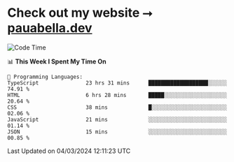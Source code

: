 # Check out my website ⭢ [pauabella.dev](https://pauabella.dev)

<!--START_SECTION:waka-->
![Code Time](http://img.shields.io/badge/Code%20Time-3%2C066%20hrs%2048%20mins-blue)

📊 **This Week I Spent My Time On** 

```text
💬 Programming Languages: 
TypeScript               23 hrs 31 mins      ███████████████████░░░░░░   74.91 % 
HTML                     6 hrs 28 mins       █████░░░░░░░░░░░░░░░░░░░░   20.64 % 
CSS                      38 mins             █░░░░░░░░░░░░░░░░░░░░░░░░   02.06 % 
JavaScript               21 mins             ░░░░░░░░░░░░░░░░░░░░░░░░░   01.14 % 
JSON                     15 mins             ░░░░░░░░░░░░░░░░░░░░░░░░░   00.85 % 
```


 Last Updated on 04/03/2024 12:11:23 UTC
<!--END_SECTION:waka-->
